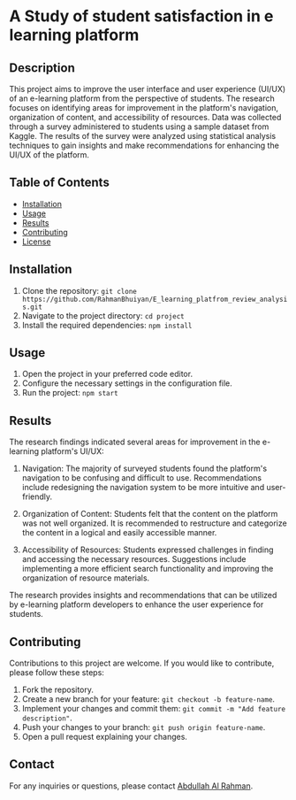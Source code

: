 # A Study of student satisfaction in e learning platform

## Description

This project aims to improve the user interface and user experience (UI/UX) of an e-learning platform from the perspective of students. The research focuses on identifying areas for improvement in the platform's navigation, organization of content, and accessibility of resources. Data was collected through a survey administered to students using a sample dataset from Kaggle. The results of the survey were analyzed using statistical analysis techniques to gain insights and make recommendations for enhancing the UI/UX of the platform.

## Table of Contents

- [Installation](#installation)
- [Usage](#usage)
- [Results](#results)
- [Contributing](#contributing)
- [License](#license)

## Installation

1. Clone the repository: `git clone https://github.com/RahmanBhuiyan/E_learning_platfrom_review_analysis.git`
2. Navigate to the project directory: `cd project`
3. Install the required dependencies: `npm install`

## Usage

1. Open the project in your preferred code editor.
2. Configure the necessary settings in the configuration file.
3. Run the project: `npm start`

## Results

The research findings indicated several areas for improvement in the e-learning platform's UI/UX:

1. Navigation: The majority of surveyed students found the platform's navigation to be confusing and difficult to use. Recommendations include redesigning the navigation system to be more intuitive and user-friendly.

2. Organization of Content: Students felt that the content on the platform was not well organized. It is recommended to restructure and categorize the content in a logical and easily accessible manner.

3. Accessibility of Resources: Students expressed challenges in finding and accessing the necessary resources. Suggestions include implementing a more efficient search functionality and improving the organization of resource materials.

The research provides insights and recommendations that can be utilized by e-learning platform developers to enhance the user experience for students.

## Contributing

Contributions to this project are welcome. If you would like to contribute, please follow these steps:

1. Fork the repository.
2. Create a new branch for your feature: `git checkout -b feature-name`.
3. Implement your changes and commit them: `git commit -m "Add feature description"`.
4. Push your changes to your branch: `git push origin feature-name`.
5. Open a pull request explaining your changes.


## Contact

For any inquiries or questions, please contact [Abdullah Al Rahman](mailto:bhuiyanrahman2002@gmail.com).

